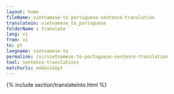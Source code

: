 ```yaml
---
layout: home
fileName: vietnamese-to-portuguese-sentence-translation
translatein: vietnamese_to_portuguese
folderName : translate
lang: vi
from: vi
to: pt
langname: vietnamese-to
permalink: /vi/vietnamese-to-portuguese-sentence-translation
tool: sentence-translations
matchurls: en&&vi&&pt
---
```

{% include section/translateinto.html %}

